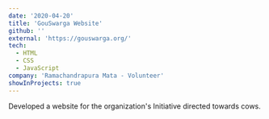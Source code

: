```yaml
---
date: '2020-04-20'
title: 'GouSwarga Website'
github: ''
external: 'https://gouswarga.org/'
tech:
  - HTML
  - CSS
  - JavaScript
company: 'Ramachandrapura Mata - Volunteer'
showInProjects: true
---
```


Developed a website for the organization's Initiative directed towards cows.
